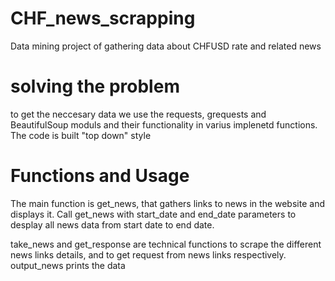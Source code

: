 
# CHF_news_scrapping
Data mining project of gathering data about CHFUSD rate and related news

# solving the problem
to get the neccesary data we use the requests, grequests and BeautifulSoup moduls and their functionality in varius implenetd functions.
The code is built "top down" style

# Functions and Usage
The main function is get_news, that gathers links to news in the website and displays it.
Call get_news with start_date and end_date parameters to desplay all news data from start date to end date.

take_news and get_response are technical functions to scrape the different news links details, and to get request from news links respectively.
output_news prints the data

